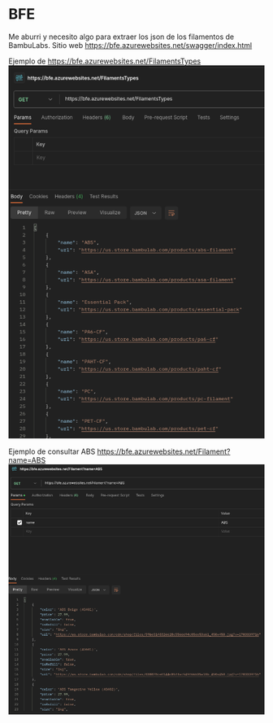 # BFE
Me aburri y necesito algo para extraer los json de los filamentos de BambuLabs. Sitio web https://bfe.azurewebsites.net/swagger/index.html

Ejemplo de https://bfe.azurewebsites.net/FilamentsTypes
![](Images/image01.png)

Ejemplo de consultar ABS https://bfe.azurewebsites.net/Filament?name=ABS
![](Images/image02.png)